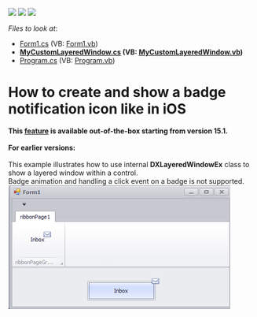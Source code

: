<!-- default badges list -->
![](https://img.shields.io/endpoint?url=https://codecentral.devexpress.com/api/v1/VersionRange/128615023/14.2.4%2B)
[![](https://img.shields.io/badge/Open_in_DevExpress_Support_Center-FF7200?style=flat-square&logo=DevExpress&logoColor=white)](https://supportcenter.devexpress.com/ticket/details/T201684)
[![](https://img.shields.io/badge/📖_How_to_use_DevExpress_Examples-e9f6fc?style=flat-square)](https://docs.devexpress.com/GeneralInformation/403183)
<!-- default badges end -->
<!-- default file list -->
*Files to look at*:

* [Form1.cs](./CS/Form1.cs) (VB: [Form1.vb](./VB/Form1.vb))
* **[MyCustomLayeredWindow.cs](./CS/MyCustomLayeredWindow.cs) (VB: [MyCustomLayeredWindow.vb](./VB/MyCustomLayeredWindow.vb))**
* [Program.cs](./CS/Program.cs) (VB: [Program.vb](./VB/Program.vb))
<!-- default file list end -->
# How to create and show a badge notification icon like in iOS


<strong>This <a href="https://documentation.devexpress.com/#WindowsForms/clsDevExpressUtilsVisualEffectsAdornerUIManagertopic">feature</a> is a</strong><strong>vailab</strong><strong>l</strong><strong>e</strong><strong> out-of-the-box</strong><strong> starting from version 15.1</strong><strong>. <br></strong><br><strong>For earlier versions:</strong><br><br>This example illustrates how to use internal <strong>DXLayeredWindowEx</strong> class to show a layered window within a control. <br>Badge animation and handling a click event on a badge is not supported.<br><img src="https://raw.githubusercontent.com/DevExpress-Examples/how-to-create-and-show-a-badge-notification-icon-like-in-ios-t201684/14.2.4+/media/edab07de-ff8d-11e4-80bf-00155d62480c.png">

<br/>


